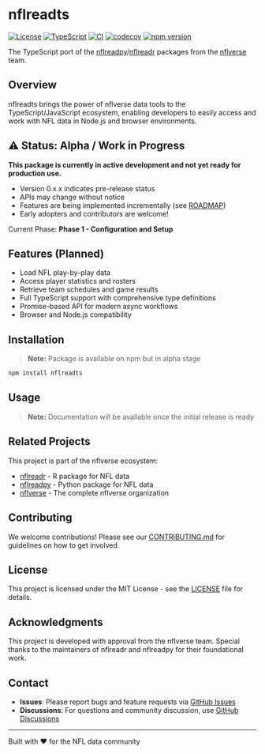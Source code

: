 # nflreadts

[![License](https://img.shields.io/badge/license-MIT-blue.svg)](LICENSE)
[![TypeScript](https://img.shields.io/badge/TypeScript-5.0+-blue.svg)](https://www.typescriptlang.org/)
[![CI](https://github.com/YOUR_USERNAME/nflreadts/workflows/CI/badge.svg)](https://github.com/YOUR_USERNAME/nflreadts/actions)
[![codecov](https://codecov.io/gh/YOUR_USERNAME/nflreadts/branch/main/graph/badge.svg)](https://codecov.io/gh/YOUR_USERNAME/nflreadts)
[![npm version](https://img.shields.io/npm/v/nflreadts.svg)](https://www.npmjs.com/package/nflreadts)

The TypeScript port of the [nflreadpy](https://github.com/nflverse/nflreadpy)/[nflreadr](https://github.com/nflverse/nflreadr) packages from the [nflverse](https://github.com/nflverse) team.

## Overview

nflreadts brings the power of nflverse data tools to the TypeScript/JavaScript ecosystem, enabling developers to easily access and work with NFL data in Node.js and browser environments.

## ⚠️ Status: Alpha / Work in Progress

**This package is currently in active development and not yet ready for production use.**

- Version 0.x.x indicates pre-release status
- APIs may change without notice
- Features are being implemented incrementally (see [ROADMAP](docs/ROADMAP.md))
- Early adopters and contributors are welcome!

Current Phase: **Phase 1 - Configuration and Setup**

## Features (Planned)

- Load NFL play-by-play data
- Access player statistics and rosters
- Retrieve team schedules and game results
- Full TypeScript support with comprehensive type definitions
- Promise-based API for modern async workflows
- Browser and Node.js compatibility

## Installation

> **Note:** Package is available on npm but in alpha stage

```bash
npm install nflreadts
```

## Usage

> **Note:** Documentation will be available once the initial release is ready

## Related Projects

This project is part of the nflverse ecosystem:

- [nflreadr](https://github.com/nflverse/nflreadr) - R package for NFL data
- [nflreadpy](https://github.com/nflverse/nflreadpy) - Python package for NFL data
- [nflverse](https://github.com/nflverse) - The complete nflverse organization

## Contributing

We welcome contributions! Please see our [CONTRIBUTING.md](CONTRIBUTING.md) for guidelines on how to get involved.

## License

This project is licensed under the MIT License - see the [LICENSE](LICENSE) file for details.

## Acknowledgments

This project is developed with approval from the nflverse team. Special thanks to the maintainers of nflreadr and nflreadpy for their foundational work.

## Contact

- **Issues**: Please report bugs and feature requests via [GitHub Issues](https://github.com/YOUR_USERNAME/nflreadts/issues)
- **Discussions**: For questions and community discussion, use [GitHub Discussions](https://github.com/YOUR_USERNAME/nflreadts/discussions)

---

Built with ❤️ for the NFL data community

